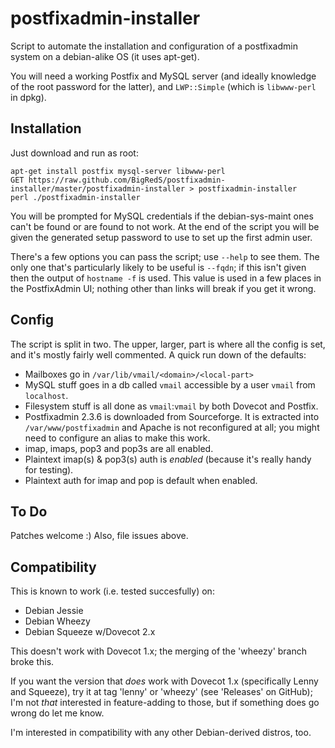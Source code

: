 postfixadmin-installer
======================

Script to automate the installation and configuration of a postfixadmin
system on a debian-alike OS (it uses apt-get).

You will need a working Postfix and MySQL server (and ideally knowledge of
the root password for the latter), and `LWP::Simple` (which is `libwww-perl` in
dpkg). 

Installation
------------

Just download and run as root:

    apt-get install postfix mysql-server libwww-perl
    GET https://raw.github.com/BigRedS/postfixadmin-installer/master/postfixadmin-installer > postfixadmin-installer
    perl ./postfixadmin-installer

You will be prompted for MySQL credentials if the debian-sys-maint ones can't be 
found or are found to not work. At the end of the script you will be given the
generated setup password to use to set up the first admin user.

There's a few options you can pass the script; use `--help` to see them. The only one 
that's particularly likely to be useful is `--fqdn`; if this isn't given then the 
output of `hostname -f` is used. This value is used in a few places in the PostfixAdmin 
UI; nothing other than links will break if you get it wrong.


Config
------

The script is split in two. The upper, larger, part is where all the config 
is set, and it's mostly fairly well commented. A quick run down of the defaults:

* Mailboxes go in `/var/lib/vmail/<domain>/<local-part>`
* MySQL stuff goes in a db called `vmail` accessible by a user `vmail` from `localhost`.
* Filesystem stuff is all done as `vmail`:`vmail` by both Dovecot and Postfix.
* Postfixadmin 2.3.6 is downloaded from Sourceforge. It is extracted into 
  `/var/www/postfixadmin` and Apache is not reconfigured at all; you might need to 
	configure an alias to make this work.
* imap, imaps, pop3 and pop3s are all enabled.
* Plaintext imap(s) & pop3(s) auth is *enabled* (because it's really handy for testing).
* Plaintext auth for imap and pop is default when enabled. 

To Do
-----

Patches welcome :) Also, file issues above.

Compatibility
-------------
This is known to work (i.e. tested succesfully) on:
* Debian Jessie
* Debian Wheezy
* Debian Squeeze w/Dovecot 2.x

This doesn't work with Dovecot 1.x; the merging of the 'wheezy' branch broke this. 

If you want the version that *does* work with Dovecot 1.x (specifically Lenny and 
Squeeze), try it at tag 'lenny' or 'wheezy' (see 'Releases' on GitHub); I'm not 
*that* interested in feature-adding to those, but if something does go wrong do 
let me know.

I'm interested in compatibility with any other Debian-derived distros, too.
